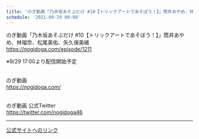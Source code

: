 ```yaml
---
title: 'のぎ動画「乃木坂あそぶだけ #10【トリックアートであそぼう！】」筒井あやめ、林瑠奈、松尾美佑、矢久保美緒'
schedule: '2021-09-29 00:00'
---
```


<div id="detailBody"> <p>  のぎ動画「乃木坂あそぶだけ #10【トリックアートであそぼう！】」筒井あやめ、林瑠奈、松尾美佑、矢久保美緒  <br/>  <a href="https://nogidoga.com/episode/1211" target="_blank">   https://nogidoga.com/episode/1211  </a> </p> <p>  ※9/29 17:00より配信開始予定 </p> <p>  <br/>  のぎ動画  <br/>  <a href="https://nogidoga.com/" target="_blank">   https://nogidoga.com/  </a> </p> <p>  <br/>  のぎ動画 公式Twitter  <br/>  <a href="https://twitter.com/nogidoga46" target="_blank">   https://twitter.com/nogidoga46  </a> </p></div>

---
[公式サイトへのリンク]('http://www.nogizaka46.com/schedule/2021/09/063276.php?member=mio-yakubo&category=&monthly=202109')
